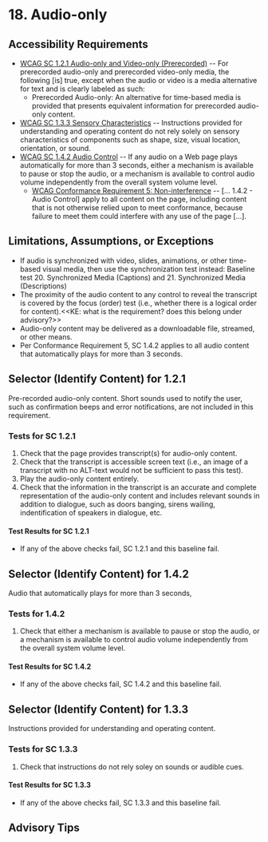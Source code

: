 # 18. Audio-only

## Accessibility Requirements
*	[WCAG SC 1.2.1 Audio-only and Video-only (Prerecorded)](https://www.w3.org/TR/UNDERSTANDING-WCAG20/media-equiv-av-only-alt.html) -- For prerecorded audio-only and prerecorded video-only media, the following [is] true, except when the audio or video is a media alternative for text and is clearly labeled as such:
    * Prerecorded Audio-only: An alternative for time-based media is provided that presents equivalent information for prerecorded audio-only content.
* [WCAG SC 1.3.3 Sensory Characteristics](https://www.w3.org/TR/UNDERSTANDING-WCAG20/content-structure-separation-understanding.html) -- Instructions provided for understanding and operating content do not rely solely on sensory characteristics of components such as shape, size, visual location, orientation, or sound. 
* [WCAG SC 1.4.2 Audio Control](https://www.w3.org/TR/UNDERSTANDING-WCAG20/visual-audio-contrast-dis-audio.html) --  If any audio on a Web page plays automatically for more than 3 seconds, either a mechanism is available to pause or stop the audio, or a mechanism is available to control audio volume independently from the overall system volume level.
   * [WCAG Conformance Requirement 5: Non-interference](https://www.w3.org/TR/UNDERSTANDING-WCAG20/visual-audio-contrast-dis-audio.html) -- [... 1.4.2 - Audio Control] apply to all content on the page, including content that is not otherwise relied upon to meet conformance, because failure to meet them could interfere with any use of the page [...].

## Limitations, Assumptions, or Exceptions
* If audio is synchronized with video, slides, animations, or other time-based visual media, then use the synchronization test instead: Baseline test 20. Synchronized Media (Captions) and 21. Synchronized Media (Descriptions)
* The proximity of the audio content to any control to reveal the transcript is covered by the focus (order) test (i.e., whether there is a logical order for content).<<KE: what is the requirement? does this belong under advisory?>>
* Audio-only content may be delivered as a downloadable file, streamed, or other means.
* Per Conformance Requirement 5, SC 1.4.2 applies to all audio content that automatically plays for more than 3 seconds. 

## Selector (Identify Content) for 1.2.1
Pre-recorded audio-only content. Short sounds used to notify the user, such as confirmation beeps and error notifications, are not included in this requirement.

### Tests for SC 1.2.1
1. Check that the page provides transcript(s) for audio-only content.
2. Check that the transcript is accessible screen text (i.e., an image of a transcript with no ALT-text would not be sufficient to pass this test).
1. Play the audio-only content entirely.
3. Check that the information in the transcript is an accurate and complete representation of the audio-only content and includes relevant sounds in addition to dialogue, such as doors banging, sirens wailing, indentification of speakers in dialogue, etc.

#### Test Results for SC 1.2.1
* If any of the above checks fail, SC 1.2.1 and this baseline fail.

## Selector (Identify Content) for 1.4.2
Audio that automatically plays for more than 3 seconds,

### Tests for 1.4.2
1. Check that either a mechanism is available to pause or stop the audio, or a mechanism is available to control audio volume independently from the overall system volume level.

#### Test Results for SC 1.4.2
* If any of the above checks fail, SC 1.4.2 and this baseline fail.

## Selector (Identify Content) for 1.3.3
Instructions provided for understanding and operating content. 

### Tests for SC 1.3.3
1. Check that instructions do not rely soley on sounds or audible cues.

#### Test Results for SC 1.3.3
* If any of the above checks fail, SC 1.3.3 and this baseline fail.

## Advisory Tips

